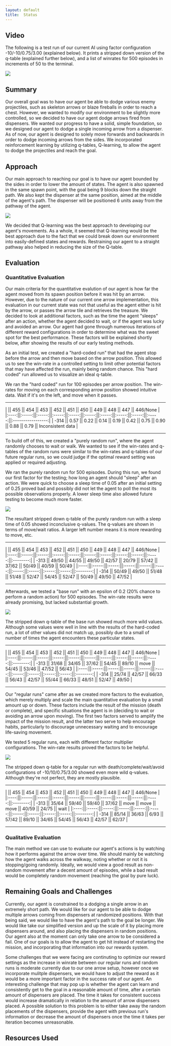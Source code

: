```yaml
---
layout: default
title:  Status
---
```


## Video
The following is a test run of our current AI using factor configuration -10/-10/0.75/3.00 (explained below).
It prints a stripped down version of the q-table (explained further below), and a list of winrates for 500 episodes in increments of 50 to the terminal.

[![](http://img.youtube.com/vi/lxnTYDQHSRo/0.jpg)](http://www.youtube.com/watch?v=lxnTYDQHSRo)

## Summary
Our overall goal was to have our agent be able to dodge various enemy projectiles, such as skeleton arrows or blaze fireballs in order to reach a chest. However, we wanted to modify our environment to be slightly more controlled, so we decided to have our agent dodge arrows fired from dispensers. We wanted our progress to have a solid, simple foundation, so we designed our agent to dodge a single incoming arrow from a dispenser. As of now, our agent is designed to solely move forwards and backwards in order to dodge incoming arrows from the sides. We incorporated reinforcement learning by utilizing q-tables, Q-learning, to allow the agent to dodge the projectiles and reach the goal.

## Approach
Our main approach to reaching our goal is to have our agent bounded by the sides in order to lower the amount of states. The agent is also spawned in the same spawn point, with the goal being 9 blocks down the straight path. We also kept the dispenser at the same position, aimed at the middle of the agent's path. The dispenser will be positioned 6 units away from the pathway of the agent.

![](indianajones-overview.png)

We decided that Q-learning was the best approach to developing our agent's movements. As a whole, it seemed that Q-learning would be the best approach due to the fact that we could break down our environment into easily-defined states and rewards. Restraining our agent to a straight pathway also helped in reducing the size of the Q-table.

## Evaluation

### Quantitative Evaluation
Our main criteria for the quantitative evalution of our agent is how far the agent moved from its spawn position before it was hit by an arrow. However, due to the nature of our current one arrow implementation, this evaluation in our current state was not that useful as the agent either is hit by the arrow, or passes the arrow tile and retrieves the treasure. We decided to look at additional factors, such as the time the agent "sleeps" after an action, whether the agent decided to wait, or if the agent was lucky and avoided an arrow. Our agent had gone through numerous iterations of different reward configurations in order to determine what was the sweet spot for the best performance. These factors will be explained shortly below, after showing the results of our early testing methods.

As an initial test, we created a "hard-coded run" that had the agent stop before the arrow and then move based on the arrow position. This allowed us to see the win-rate in a controlled setting to limit other potential factors that may have affected the run, mainly being random chance. This "hard coded" run allowed us to visualize an ideal q-table.

We ran the "hard coded" run for 100 episodes per arrow position. The win-rates for moving on each corresponding arrow position showed intuitive data. Wait if it's on the left, and move when it passes.
* * *
|      || 455   || 454   || 453   || 452   || 451   || 450   || 449   || 448   || 447   || 446/None          |
|:----:||:-----:||:-----:||:-----:||:-----:||:-----:||:-----:||:-----:||:-----:||:-----:||:-----------------:|
| -314 || 0.57  || 0.22  || 0.14  || 0.19  || 0.42  || 0.75  ||  0.90 || 0.88  || 0.79  || Inconsistent data |
* * *
To build off of this, we created a "purely random run", where the agent randomly chooses to wait or walk. We wanted to see if the win-rates and q-tables of the random runs were similar to the win-rates and q-tables of our future regular runs, so we could judge if the optimal reward setting was applied or required adjusting. 

We ran the purely random run for 500 episodes. During this run, we found our first factor for the testing; how long an agent should "sleep" after an action. We were quick to choose a sleep time of 0.05 after an initial setting of 0.25 proved bad and possibly did not let the agent to poll the most its possible observations properly. A lower sleep time also allowed future testing to become much more faster.

![](rand_run_wr.png)

The resultant stripped down q-table of the purely random run with a sleep time of 0.05 showed inconclusive q-values.
The q-values are shown in terms of move/wait ratios. A larger left number means it is more rewarding to move, etc.
* * *
|      || 455   || 454   || 453   || 452   || 451   || 450   || 449   || 448   || 447   || 446/None |
|:----:||:-----:||:-----:||:-----:||:-----:||:-----:||:-----:||:-----:||:-----:||:-----:||:--------:|
| -313 || 49/50 || 44/55 || 49/50 || 42/57 || 20/79 || 57/42 || 37/62 || 50/49 || 40/59 || 50/49    |
|:----:||:-----:||:-----:||:-----:||:-----:||:-----:||:-----:||:-----:||:-----:||:-----:||:--------:|
| -314 || 50/49 || 49/50 || 51/48 || 51/48 || 52/47 || 54/45 || 52/47 || 50/49 || 49/50 || 47/52    |
* * *
Afterwards, we tested a "base run" with an epsilon of 0.2 (20% chance to perform a random action) for 500 episodes. The win-rate results were already promising, but lacked substantial growth.

![](base_run_wr.png)

The stripped down q-table of the base run showed much more wild values. Although some values were well in line with the results of the hard-coded run, a lot of other values did not match up, possibly due to a small of number of times the agent encounters these particular states.
* * *
|      || 455   || 454   || 453   || 452   || 451   || 450   || 449   || 448   || 447   || 446/None |
|:----:||:-----:||:-----:||:-----:||:-----:||:-----:||:-----:||:-----:||:-----:||:-----:||:--------:|
| -313 || 31/68 || 34/65 || 37/62 || 54/45 || 89/10 || move  || 54/45 || 53/46 || 47/52 || 56/43    |
|:----:||:-----:||:-----:||:-----:||:-----:||:-----:||:-----:||:-----:||:-----:||:-----:||:--------:|
| -314 || 25/74 || 42/57 || 66/33 || 56/43 || 42/57 || 55/44 || 66/33 || 48/51 || 52/47 || 49/50    |
* * *
Our "regular runs" came after as we created more factors to the evaluation, which merely multiply and scale the main quantitative evaluation by a small amount up or down. These factors include the result of the mission (death or complete), and specific situations the agent is in (deciding to wait or avoiding an arrow upon moving). The first two factors served to amplify the impact of the mission result, and the latter two serve to help encourage habits, particularly to discourage unnecessary waiting and to encourage life-saving movement.

We tested 5 regular runs, each with different factor multiplier configurations. The win-rate results proved the factors to be helpful.

![](run_wr.png)

The stripped down q-table for a regular run with death/complete/wait/avoid configurations of -10/10/0.75/3.00 showed even more wild q-values. Although they're not perfect, they are mostly plausible.
* * *
|      || 455   || 454   || 453   || 452   || 451   || 450   || 449   || 448   || 447   || 446/None |
|:----:||:-----:||:-----:||:-----:||:-----:||:-----:||:-----:||:-----:||:-----:||:-----:||:--------:|
| -313 || 35/64 || 59/40 || 59/40 || 37/62 || move  || move  || move  || 40/59 || 24/75 || wait     |
|:----:||:-----:||:-----:||:-----:||:-----:||:-----:||:-----:||:-----:||:-----:||:-----:||:--------:|
| -314 || 85/14 || 36/63 || 6/93  || 57/42 || 89/10 || 34/65 || 54/45 || 56/43 || 42/57 || 62/37    |
* * *
### Qualitative Evaluation
The main method we can use to evaluate our agent's actions is by watching how it performs against the arrow over time. We should mainly be watching how the agent walks across the walkway, noting whether or not it is stopping/going randomly. Ideally, we would view a good result as non-random movement after a decent amount of episodes, while a bad result would be completely random movement (reaching the goal by pure luck).

## Remaining Goals and Challenges
Currently, our agent is constrained to a dodging a single arrow in an extremely short path. We would like for our agent to be able to dodge multiple arrows coming from dispensers at randomized positions. With that being said, we would like to have the agent's path to the goal be longer. We would like take our simplified version and up the scale of it by placing more dispensers around, and also placing the dispensers in random positions. Our agent also at the moment can only take one arrow to be considered a fail. One of our goals is to allow the agent to get hit instead of restarting the mission, and incorporating that information into our rewards system.    

Some challenges that we were facing are continuting to optimize our reward settings as the increase in winrate between our regular runs and random runs is moderate currently due to our one arrow setup, however once we incorporate mulitple dispensers, we would have to adjust the reward as it would be a more important factor in the success rate of our agent. An interesting challenge that may pop up is whether the agent can learn and consistently get to the goal in a reasonable amount of time, after a certain amount of dispensers are placed. The time it takes for consistent success would increase dramatically in relation to the amount of arrow dispensers placed. A possible solution to this problem is to either take away the random placements of the dispensers, provide the agent with previous run's information or decrease the amount of dispensers once the time it takes per iteration becomes unreasonable.

## Resources Used
